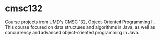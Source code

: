 # cmsc132
Course projects from UMD's CMSC 132, Object-Oriented Programming II. This course focused on data structures and algorithms in Java, as well as concurrency and advanced object-oriented programming in Java.
